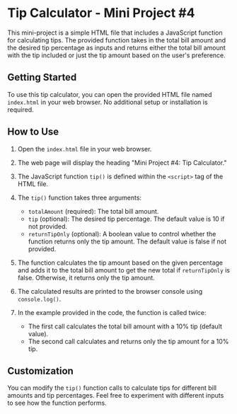 # Tip Calculator - Mini Project #4

This mini-project is a simple HTML file that includes a JavaScript function for calculating tips. The provided function takes in the total bill amount and the desired tip percentage as inputs and returns either the total bill amount with the tip included or just the tip amount based on the user's preference.

## Getting Started

To use this tip calculator, you can open the provided HTML file named `index.html` in your web browser. No additional setup or installation is required.

## How to Use

1. Open the `index.html` file in your web browser.

2. The web page will display the heading "Mini Project #4: Tip Calculator."

3. The JavaScript function `tip()` is defined within the `<script>` tag of the HTML file.

4. The `tip()` function takes three arguments:

   - `totalAmount` (required): The total bill amount.
   - `tip` (optional): The desired tip percentage. The default value is 10 if not provided.
   - `returnTipOnly` (optional): A boolean value to control whether the function returns only the tip amount. The default value is false if not provided.

5. The function calculates the tip amount based on the given percentage and adds it to the total bill amount to get the new total if `returnTipOnly` is false. Otherwise, it returns only the tip amount.

6. The calculated results are printed to the browser console using `console.log()`.

7. In the example provided in the code, the function is called twice:
   - The first call calculates the total bill amount with a 10% tip (default value).
   - The second call calculates and returns only the tip amount for a 10% tip.

## Customization

You can modify the `tip()` function calls to calculate tips for different bill amounts and tip percentages. Feel free to experiment with different inputs to see how the function performs.
